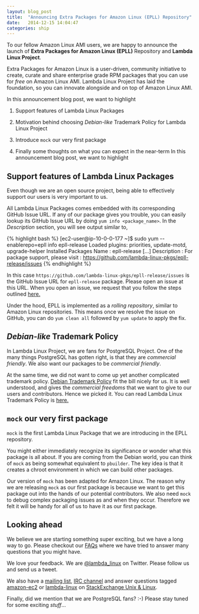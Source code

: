 ```yaml
---
layout: blog_post
title:  "Announcing Extra Packages for Amazon Linux (EPLL) Repository"
date:   2014-12-15 14:04:47
categories: ship
---
```

To our fellow Amazon Linux AMI users, we are happy to announce the launch of **Extra Packages for Amazon Linux (EPLL)** Repository and **Lambda Linux Project**.

Extra Packages for Amazon Linux is a user-driven, community initiative to create, curate and share enterprise grade RPM packages that you can use for _free_ on Amazon Linux AMI. Lambda Linux Project has laid the foundation, so you can innovate alongside and on top of Amazon Linux AMI.

In this announcement blog post, we want to highlight

1.  Support features of Lambda Linux Packages

2.  Motivation behind choosing _Debian-like_ Trademark Policy for Lambda Linux Project

3.  Introduce `mock` our very first package

4.  Finally some thoughts on what you can expect in the near-term
In this announcement blog post, we want to highlight

## Support features of Lambda Linux Packages

Even though we are an open source project, being able to effectively support our users is very important to us.

All Lambda Linux Packages comes embedded with its corresponding GitHub Issue URL. If any of our package gives you trouble, you can easily lookup its GitHub Issue URL by doing `yum info <package_name>`. In the _Description_ section, you will see output similar to,

{% highlight bash %}
[ec2-user@ip-10-0-0-177 ~]$ sudo yum --enablerepo=epll info epll-release
Loaded plugins: priorities, update-motd, upgrade-helper
Installed Packages
Name        : epll-release
[...]
Description : For package support, please visit
            : https://github.com/lambda-linux-pkgs/epll-release/issues
{% endhighlight %}

In this case `https://github.com/lambda-linux-pkgs/epll-release/issues` is the GitHub Issue URL for `epll-release` package. Please open an issue at this URL. When you open an issue, we request that you follow the steps outlined [here.](/support/#package)

Under the hood, EPLL is implemented as a _rolling repository_, similar to Amazon Linux repositories. This means once we resolve the issue on GitHub, you can do `yum clean all` followed by `yum update` to apply the fix.

## _Debian-like_ Trademark Policy

In Lambda Linux Project, we are fans for PostgreSQL Project. One of the many things PostgreSQL has gotten right, is that they are _commercial friendly_. We also want our packages to be _commercial friendly_.

At the same time, we did not want to come up yet another complicated trademark policy. [Debian Trademark Policy](https://www.debian.org/trademark) fit the bill nicely for us. It is well understood, and gives the _commercial freedoms_ that we want to give to our users and contributors. Hence we picked it. You can read Lambda Linux Trademark Policy is [here.](/community/lltp/)

## `mock` our very first package

`mock` is the first Lambda Linux Package that we are introducing in the EPLL repository.

You might either immediately recognize its significance or wonder what this package is all about. If you are coming from the Debian world, you can think of `mock` as being somewhat equivalent to `pbuilder`. The key idea is that it creates a chroot environment in which we can build other packages.

Our version of `mock` has been adapted for Amazon Linux. The reason why we are releasing `mock` as our first package is because we want to get this package out into the hands of our potential contributors. We also need `mock` to debug complex packaging issues as and when they occur. Therefore we felt it will be handy for all of us to have it as our first package.

## Looking ahead

We believe we are starting something super exciting, but we have a long way to go. Please checkout our [FAQs](/faqs/) where we have tried to answer many questions that you might have.

We love your feedback. We are [@lambda_linux](https://twitter.com/lambda_linux) on Twitter. Please follow us and send us a tweet.

We also have a [mailing list](https://groups.google.com/group/lambda-linux), [IRC channel](irc://irc.freenode.net:6697/lambda-linux) and answer questions tagged [amazon-ec2](http://unix.stackexchange.com/questions/tagged/amazon-ec2) or [lambda-linux](http://unix.stackexchange.com/questions/tagged/lambda-linux) on [StackExchange Unix & Linux](https://unix.stackexchange.com/questions/ask).

Finally, did we mention that we are PostgreSQL fans? :-) Please stay tuned for some exciting _stuff_...
